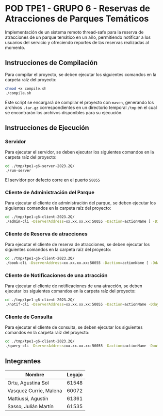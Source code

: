 # POD TPE1 - GRUPO 6 - Reservas de Atracciones de Parques Temáticos
Implementación de  un sistema remoto thread-safe para la reserva de atracciones de un parque temático en un año, permitiendo notificar a los usuarios del servicio y ofreciendo
reportes de las reservas realizadas al momento.

## Instrucciones de Compilación
Para compilar el proyecto, se deben ejecutar los siguientes comandos en la carpeta raíz del proyecto:
```bash
chmod +x compile.sh
./compile.sh
```
Este script se encargará de compilar el proyecto con `maven`, generando los archivos `.tar.gz` correspondientes en un directorio temporal `/tmp` en el cual se encontrarán los archivos disponibles para su ejecución. 

## Instrucciones de Ejecución
### Servidor
Para ejecutar el servidor, se deben ejecutar los siguientes comandos en la carpeta raíz del proyecto:
```bash
cd ./tmp/tpe1-g6-server-2023.2Q/
./run-server
```
El servidor por defecto corre en el puerto `50055` 

### Cliente de Administración del Parque
Para ejecutar el cliente de administración del parque, se deben ejecutar los siguientes comandos en la carpeta raíz del proyecto:
```bash
cd ./tmp/tpe1-g6-client-2023.2Q/
./admin-cli -DserverAddress=xx.xx.xx.xx:50055 -Daction=actionName [ -DinPath=filename | -Dride=rideName | -Dday=dayOfYear | -Dcapacity=amount ]
````


### Cliente de Reserva de atracciones
Para ejecutar el cliente de reserva de atracciones, se deben ejecutar los siguientes comandos en la carpeta raíz del proyecto:
```bash
cd ./tmp/tpe1-g6-client-2023.2Q/
./book-cli -DserverAddress=xx.xx.xx.xx:50055 -Daction=actionName [ -Dday=dayOfYear -Dattraction=rideName -Dvisitor=visitorId -Dslot=bookingSlot -DslotTo=bookingSlotTo ]
```


### Cliente de Notificaciones de una atracción
Para ejecutar el cliente de notificaciones de una atracción, se deben ejecutar los siguientes comandos en la carpeta raíz del proyecto:
```bash
cd ./tmp/tpe1-g6-client-2023.2Q/
./notif-cli -DserverAddress=xx.xx.xx.xx:50055 -Daction=actionName -Dday=dayOfYear -Dride=rideName -Dvisitor=visitorId
```


### Cliente de Consulta
Para ejecutar el cliente de consulta, se deben ejecutar los siguientes comandos en la carpeta raíz del proyecto:
```bash
cd ./tmp/tpe1-g6-client-2023.2Q/
./query-cli -DserverAddress=xx.xx.xx.xx:50055 -Daction=actionName -DoutPath=query.txt
```



## Integrantes
| Nombre                 | Legajo |
|------------------------|--------|
| Ortu, Agustina Sol     | 61548  |
| Vasquez Currie, Malena | 60072  |
| Mattiussi, Agustín     | 61361  |
| Sasso, Julián Martín   | 61535  |
